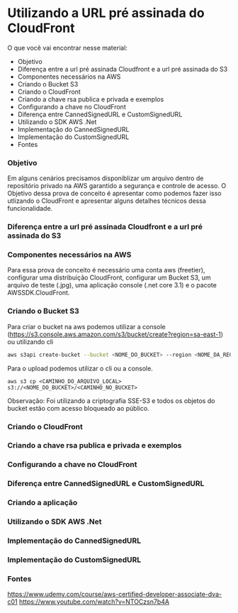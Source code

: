 # Utilizando a URL pré assinada do CloudFront 

O que você vai encontrar nesse material:
- Objetivo
- Diferença entre a url pré assinada Cloudfront e a url pré assinada do S3
- Componentes necessários na AWS
- Criando o Bucket S3
- Criando o CloudFront
- Criando a chave rsa publica e privada e exemplos
- Configurando a chave no CloudFront
- Diferença entre CannedSignedURL e CustomSignedURL
- Utilizando o SDK AWS .Net
- Implementação do CannedSignedURL
- Implementação do CustomSignedURL
- Fontes

### Objetivo
Em alguns cenários precisamos disponiblizar um arquivo dentro de repositório privado na AWS garantido a segurança e controle de acesso. O Objetivo dessa prova de conceito é apresentar como podemos fazer isso utlizando o CloudFront e apresentar alguns detalhes técnicos dessa funcionalidade.
    
### Diferença entre a url pré assinada Cloudfront e a url pré assinada do S3
### Componentes necessários na AWS
Para essa prova de conceito é necessário uma conta aws (freetier), configurar uma distribuição CloudFront, configurar um Bucket S3, um arquivo de teste (.jpg), uma aplicação console (.net core 3.1) e o pacote AWSSDK.CloudFront.

### Criando o Bucket S3
Para criar o bucket na aws podemos utilizar a console (https://s3.console.aws.amazon.com/s3/bucket/create?region=sa-east-1) ou utilizando cli 
```bash
aws s3api create-bucket --bucket <NOME_DO_BUCKET> --region <NOME_DA_REGIÃO>
```

Para o upload podemos utilizar o cli ou a console.
```
aws s3 cp <CAMINHO_DO_ARQUIVO_LOCAL> s3://<NOME_DO_BUCKET>/<CAMINHO_NO_BUCKET>
```

Observação: Foi utilizando a criptografia SSE-S3 e todos os objetos do bucket estão com acesso bloqueado ao público.

### Criando o CloudFront
### Criando a chave rsa publica e privada e exemplos
### Configurando a chave no CloudFront
### Diferença entre CannedSignedURL e CustomSignedURL
### Criando a aplicação 
### Utilizando o SDK AWS .Net
### Implementação do CannedSignedURL
### Implementação do CustomSignedURL

### Fontes
https://www.udemy.com/course/aws-certified-developer-associate-dva-c01
https://www.youtube.com/watch?v=NTOCzsn7b4A

